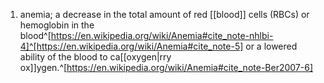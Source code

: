 1. anemia; a decrease in the total amount of red [[blood]] cells (RBCs) or hemoglobin in the blood^[https://en.wikipedia.org/wiki/Anemia#cite_note-nhlbi-4]^[https://en.wikipedia.org/wiki/Anemia#cite_note-5] or a lowered ability of the blood to ca[[oxygen|rry ox]]ygen.^[https://en.wikipedia.org/wiki/Anemia#cite_note-Ber2007-6]